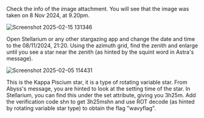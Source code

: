 Check the info of the image attachment. You will see that the image was taken on 8 Nov 2024, at 9.20pm. 

![Screenshot 2025-02-15 131346](https://github.com/user-attachments/assets/70c161a8-7ba5-40f8-96f2-56d28c540f11)

Open Stellarium or any other stargazing app and change the date and time to the 08/11/2024, 21:20. Using the azimuth grid, find the zenith and enlarge until you see a star near the zenith (as hinted by the squint word in Astra's message). 

![Screenshot 2025-02-05 114431](https://github.com/user-attachments/assets/0a0d8668-1d37-45a0-b5bb-b99d8defecce)

This is the Kappa Piscium star, it is a type of rotating variable star. 
From Abyss's message, you are hinted to look at the setting time of the star. In Stellarium, you can find this under the set attribute, giving you 3h25m. 
Add the verification code shn to get 3h25mshn and use ROT decode (as hinted by rotating variable star type) to obtain the flag "wavyflag". 

